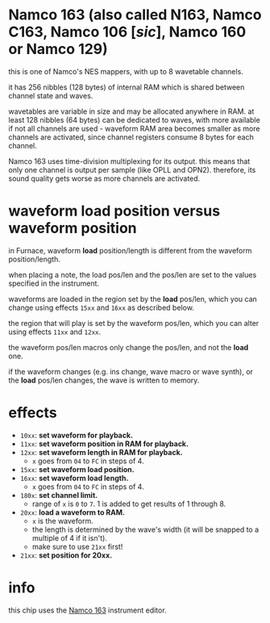 # Namco 163 (also called N163, Namco C163, Namco 106 [_sic_], Namco 160 or Namco 129)

this is one of Namco's NES mappers, with up to 8 wavetable channels.

it has 256 nibbles (128 bytes) of internal RAM which is shared between channel state and waves.

wavetables are variable in size and may be allocated anywhere in RAM. at least 128 nibbles (64 bytes) can be dedicated to waves, with more available if not all channels are used - waveform RAM area becomes smaller as more channels are activated, since channel registers consume 8 bytes for each channel.

Namco 163 uses time-division multiplexing for its output. this means that only one channel is output per sample (like OPLL and OPN2). therefore, its sound quality gets worse as more channels are activated.

# waveform load position versus waveform position

in Furnace, waveform **load** position/length is different from the waveform position/length.

when placing a note, the load pos/len and the pos/len are set to the values specified in the instrument.

waveforms are loaded in the region set by the **load** pos/len, which you can change using effects `15xx` and `16xx` as described below.

the region that will play is set by the waveform pos/len, which you can alter using effects `11xx` and `12xx`.

the waveform pos/len macros only change the pos/len, and not the **load** one.

if the waveform changes (e.g. ins change, wave macro or wave synth), or the **load** pos/len changes, the wave is written to memory.

# effects

- `10xx`: **set waveform for playback.**
- `11xx`: **set waveform position in RAM for playback.**
- `12xx`: **set waveform length in RAM for playback.**
  - `x` goes from `04` to `FC` in steps of 4.
- `15xx`: **set waveform load position.**
- `16xx`: **set waveform load length.**
  - `x` goes from `04` to `FC` in steps of 4.
- `180x`: **set channel limit.**
  - range of `x` is `0` to `7`. 1 is added to get results of 1 through 8.
- `20xx`: **load a waveform to RAM.**
  - `x` is the waveform.
  - the length is determined by the wave's width (it will be snapped to a multiple of 4 if it isn't).
  - make sure to use `21xx` first!
- `21xx`: **set position for 20xx.**

# info

this chip uses the [Namco 163](../4-instrument/n163.md) instrument editor.
